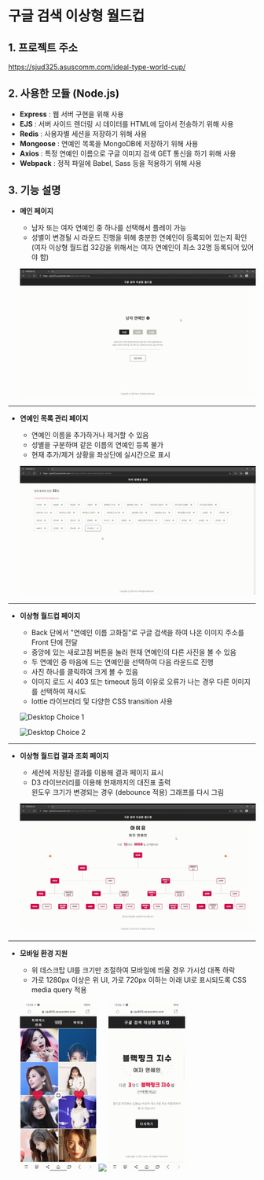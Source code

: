 # 구글 검색 이상형 월드컵

## 1. 프로젝트 주소
https://sjud325.asuscomm.com/ideal-type-world-cup/

## 2. 사용한 모듈 (Node.js)
* __Express__ : 웹 서버 구현을 위해 사용   
* __EJS__ : 서버 사이드 렌더링 시 데이터를 HTML에 담아서 전송하기 위해 사용   
* __Redis__ : 사용자별 세션을 저장하기 위해 사용   
* __Mongoose__ : 연예인 목록을 MongoDB에 저장하기 위해 사용   
* __Axios__ : 특정 연예인 이름으로 구글 이미지 검색 GET 통신을 하기 위해 사용
* __Webpack__ : 정적 파일에 Babel, Sass 등을 적용하기 위해 사용   

## 3. 기능 설명
+ __메인 페이지__
  + 남자 또는 여자 연예인 중 하나를 선택해서 플레이 가능
  + 성별이 변경될 시 라운드 진행을 위해 충분한 연예인이 등록되어 있는지 확인   
    (여자 이상형 월드컵 32강을 위해서는 여자 연예인이 최소 32명 등록되어 있어야 함)
  
  ![Desktop Index](/capture1.gif)

---------------------------------------

+ __연예인 목록 관리 페이지__
  + 연예인 이름을 추가하거나 제거할 수 있음
  + 성별을 구분하며 같은 이름의 연예인 등록 불가
  + 현재 추가/제거 상황을 좌상단에 실시간으로 표시
  
  ![Desktop Member](/capture2.gif)

---------------------------------------

+ __이상형 월드컵 페이지__
  + Back 단에서 "연예인 이름 고화질"로 구글 검색을 하여 나온 이미지 주소를 Front 단에 전달
  + 중앙에 있는 새로고침 버튼을 눌러 현재 연예인의 다른 사진을 볼 수 있음
  + 두 연예인 중 마음에 드는 연예인을 선택하여 다음 라운드로 진행
  + 사진 하나를 클릭하여 크게 볼 수 있음
  + 이미지 로드 시 403 또는 timeout 등의 이유로 오류가 나는 경우 다른 이미지를 선택하여 재시도
  + lottie 라이브러리 및 다양한 CSS transition 사용
  
  ![Desktop Choice 1](/capture3.gif)
  
  ![Desktop Choice 2](/capture4.gif)

---------------------------------------

+ __이상형 월드컵 결과 조회 페이지__
  + 세션에 저장된 결과를 이용해 결과 페이지 표시
  + D3 라이브러리를 이용해 현재까지의 대진표 출력   
    윈도우 크기가 변경되는 경우 (debounce 적용) 그래프를 다시 그림
  
  ![Desktop Winner](/capture5.gif)

---------------------------------------

+ __모바일 환경 지원__
  + 위 데스크탑 UI를 크기만 조절하여 모바일에 띄울 경우 가시성 대폭 하락
  + 가로 1280px 이상은 위 UI, 가로 720px 이하는 아래 UI로 표시되도록 CSS media query 적용
  
  <p float="left">
    <img src="/capture6.gif" width="32.5%" />
    <img src="/capture7.gif" width="32.5%" />
    <img src="/capture8.gif" width="32.5%" />
  </p>
